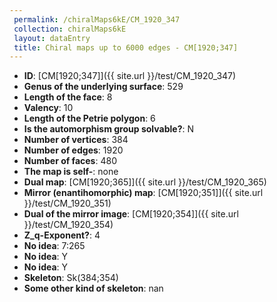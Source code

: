 ```yaml
--- 
 permalink: /chiralMaps6kE/CM_1920_347 
 collection: chiralMaps6kE
 layout: dataEntry
 title: Chiral maps up to 6000 edges - CM[1920;347]
---
```


- **ID**: [CM[1920;347]]({{ site.url }}/test/CM_1920_347)
- **Genus of the underlying surface**: 529
- **Length of the face**: 8
- **Valency**: 10
- **Length of the Petrie polygon**: 6
- **Is the automorphism group solvable?**: N
- **Number of vertices**: 384
- **Number of edges**: 1920
- **Number of faces**: 480
- **The map is self-**: none
- **Dual map**: [CM[1920;365]]({{ site.url }}/test/CM_1920_365)
- **Mirror (enantihomorphic) map**: [CM[1920;351]]({{ site.url }}/test/CM_1920_351)
- **Dual of the mirror image**: [CM[1920;354]]({{ site.url }}/test/CM_1920_354)
- **Z_q-Exponent?**: 4
- **No idea**:  7:265
- **No idea**: Y
- **No idea**: Y
- **Skeleton**: Sk(384;354)
- **Some other kind of skeleton**: nan
